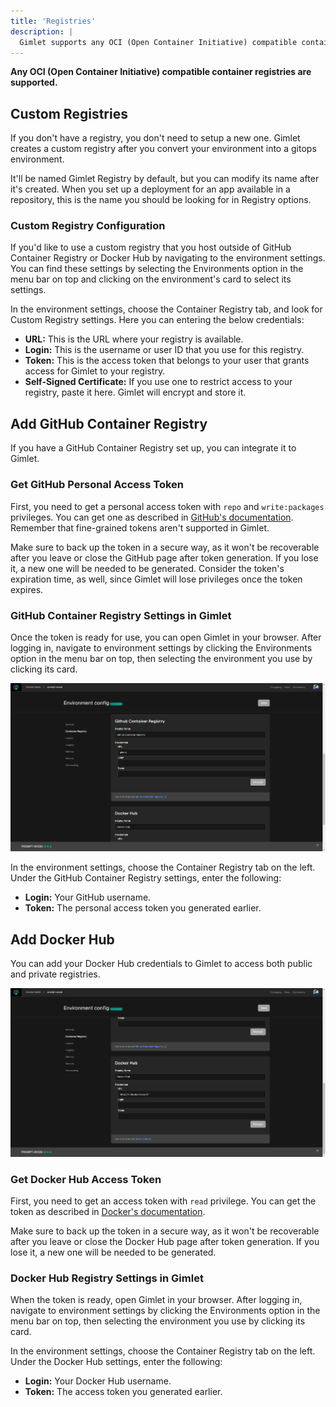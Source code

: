 ```yaml
---
title: 'Registries'
description: |
  Gimlet supports any OCI (Open Container Initiative) compatible container registry.
---
```


**Any OCI (Open Container Initiative) compatible container registries are supported.**

## Custom Registries

If you don't have a registry, you don't need to setup a new one. Gimlet creates a custom registry after you convert your environment into a gitops environment.

It'll be named Gimlet Registry by default, but you can modify its name after it's created. When you set up a deployment for an app available in a repository, this is the name you should be looking for in Registry options.

### Custom Registry Configuration

If you'd like to use a custom registry that you host outside of GitHub Container Registry or Docker Hub by navigating to the environment settings. You can find these settings by selecting the Environments option in the menu bar on top and clicking on the environment's card to select its settings.

In the environment settings, choose the Container Registry tab, and look for Custom Registry settings. Here you can entering the below credentials:

- **URL:** This is the URL where your registry is available.
- **Login:** This is the username or user ID that you use for this registry.
- **Token:** This is the access token that belongs to your user that grants access for Gimlet to your registry.
- **Self-Signed Certificate:** If you use one to restrict access to your registry, paste it here. Gimlet will encrypt and store it.

## Add GitHub Container Registry

If you have a GitHub Container Registry set up, you can integrate it to Gimlet.

### Get GitHub Personal Access Token

First, you need to get a personal access token with `repo` and `write:packages` privileges. You can get one as described in [GitHub's documentation](https://docs.github.com/en/authentication/keeping-your-account-and-data-secure/managing-your-personal-access-tokens#creating-a-personal-access-token-classic). Remember that fine-grained tokens aren't supported in Gimlet.

Make sure to back up the token in a secure way, as it won't be recoverable after you leave or close the GitHub page after token generation. If you lose it, a new one will be needed to be generated. Consider the token's expiration time, as well, since Gimlet will lose privileges once the token expires.

### GitHub Container Registry Settings in Gimlet

Once the token is ready for use, you can open Gimlet in your browser. After logging in, navigate to environment settings by clicking the Environments option in the menu bar on top, then selecting the environment you use by clicking its card.

![GitHub Container Registry settings in Gimlet](/src/pages/docs/screenshots/registries/gimlet-io-github-container-registry.png)

In the environment settings, choose the Container Registry tab on the left. Under the GitHub Container Registry settings, enter the following:

- **Login:** Your GitHub username.
- **Token:** The personal access token you generated earlier.

## Add Docker Hub

You can add your Docker Hub credentials to Gimlet to access both public and private registries.

![Docker Hub settings in Gimlet](/src/pages/docs/screenshots/registries/gimlet-io-docker-hub-settings.png)

### Get Docker Hub Access Token

First, you need to get an access token with `read` privilege. You can get the token as described in [Docker's documentation](https://docs.docker.com/security/for-developers/access-tokens/).

Make sure to back up the token in a secure way, as it won't be recoverable after you leave or close the Docker Hub page after token generation. If you lose it, a new one will be needed to be generated.

### Docker Hub Registry Settings in Gimlet

When the token is ready, open Gimlet in your browser. After logging in, navigate to environment settings by clicking the Environments option in the menu bar on top, then selecting the environment you use by clicking its card.

In the environment settings, choose the Container Registry tab on the left. Under the Docker Hub settings, enter the following:

- **Login:** Your Docker Hub username.
- **Token:** The access token you generated earlier.
